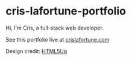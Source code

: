 # cris-lafortune-portfolio
Hi, I'm Cris, a full-stack web developer. 

See this portfolio live at [crislafortune.com](https://crislafortune.com/)

Design credit: [HTML5Up](https://html5up.net/)
